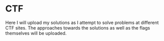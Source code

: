 # CTF
Here I will upload my solutions as I attempt to solve problems at different CTF sites. The approaches towards the solutions as well as the flags themselves will be uploaded.
